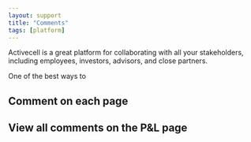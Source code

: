 ```yaml
---
layout: support
title: "Comments"
tags: [platform]
---
```


Activecell is a great platform for collaborating with all your stakeholders, including employees, investors, advisors, and close partners.

One of the best ways to

## Comment on each page



## View all comments on the P&L page



<!-- ## Future: Email notifications for comments -->


